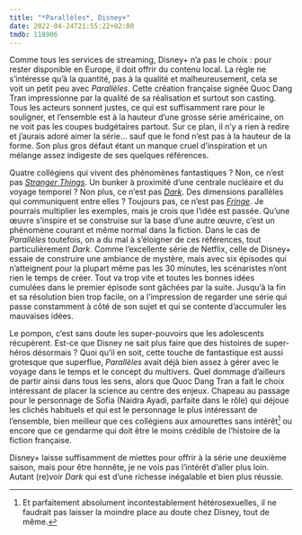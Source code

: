 ```yaml
---
title: "*Parallèles*, Disney+"
date: 2022-04-24T21:55:22+02:00
tmdb: 118906 
---
```


Comme tous les services de streaming, Disney+ n’a pas le choix : pour rester disponible en Europe, il doit offrir du contenu local. La règle ne s’intéresse qu’à la quantité, pas à la qualité et malheureusement, cela se voit un petit peu avec *Parallèles*. Cette création française signée Quoc Dang Tran impressionne par la qualité de sa réalisation et surtout son casting. Tous les acteurs sonnent justes, ce qui est suffisamment rare pour le souligner, et l’ensemble est à la hauteur d’une grosse série américaine, on ne voit pas les coupes budgétaires partout. Sur ce plan, il n’y a rien à redire et j’aurais adoré aimer la série… sauf que le fond n’est pas à la hauteur de la forme. Son plus gros défaut étant un manque cruel d’inspiration et un mélange assez indigeste de ses quelques références.

Quatre collégiens qui vivent des phénomènes fantastiques ? Non, ce n’est pas [*Stranger Things*](https://voiretmanger.fr/stranger-things-duffer-netflix/). Un bunker à proximité d’une centrale nucléaire et du voyage temporel ? Non plus, ce n’est pas [*Dark*](https://voiretmanger.fr/dark-odar-friese-netflix/). Des dimensions parallèles qui communiquent entre elles ? Toujours pas, ce n’est pas [*Fringe*](https://voiretmanger.fr/fringe-abrams-kurtzman-orci-fox/). Je pourrais multiplier les exemples, mais je crois que l’idée est passée. Qu’une œuvre s’inspire et se construise sur la base d’une autre œuvre, c’est un phénomène courant et même normal dans la fiction. Dans le cas de *Parallèles* toutefois, on a du mal à s’éloigner de ces références, tout particulièrement *Dark*. Comme l’excellente série de Netflix, celle de Disney+ essaie de construire une ambiance de mystère, mais avec six épisodes qui n’atteignent pour la plupart même pas les 30 minutes, les scénaristes n’ont rien le temps de créer. Tout va trop vite et toutes les bonnes idées cumulées dans le premier épisode sont gâchées par la suite. Jusqu’à la fin et sa résolution bien trop facile, on a l’impression de regarder une série qui passe constamment à côté de son sujet et qui se contente d’accumuler les mauvaises idées.

Le pompon, c’est sans doute les super-pouvoirs que les adolescents récupèrent. Est-ce que Disney ne sait plus faire que des histoires de super-héros désormais ? Quoi qu’il en soit, cette touche de fantastique est aussi grotesque que superflue, *Parallèles* avait déjà bien assez à gérer avec le voyage dans le temps et le concept du multivers. Quel dommage d’ailleurs de partir ainsi dans tous les sens, alors que Quoc Dang Tran a fait le choix intéressant de placer la science au centre des enjeux. Chapeau au passage pour le personnage de Sofia (Naidra Ayadi, parfaite dans le rôle) qui déjoue les clichés habituels et qui est le personnage le plus intéressant de l’ensemble, bien meilleur que ces collégiens aux amourettes sans intérêt[^1] ou encore que ce gendarme qui doit être le moins crédible de l’histoire de la fiction française. 

Disney+ laisse suffisamment de miettes pour offrir à la série une deuxième saison, mais pour être honnête, je ne vois pas l’intérêt d’aller plus loin. Autant (re)voir *Dark* qui est d’une richesse inégalable et bien plus réussie. 


[^1]: Et parfaitement absolument incontestablement hétérosexuelles, il ne faudrait pas laisser la moindre place au doute chez Disney, tout de même.